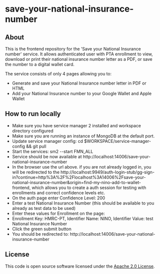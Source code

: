 
# save-your-national-insurance-number


## About
This is the frontend repository for the 'Save your National Insurance number' service.
It allows authenticated user with PTA enrollment to view, download or print their national insurance number 
letter as a PDF, or save the number to a digital wallet card.

The service consists of only 4 pages allowing you to:
- Generate and save your National Insurance number letter in PDF or HTML
- Add your National Insurance number to your Google Wallet and Apple Wallet

## How to run locally
- Make sure you have service manager 2 installed and workspace directory configured
- Make sure you are running an instance of MongoDB at the default port.
- Update service manager config: cd $WORKSPACE/service-manager-config && git pull
- Start the services: sm2 --start FMN_ALL
- Service should be now available at http://localhost:14006/save-your-national-insurance-number
- In the browser use the url above. if you are not already logged in, you will be redirected to the http://localhost:9949/auth-login-stub/gg-sign-in?continue=http%3A%2F%2Flocalhost%3A14006%2Fsave-your-national-insurance-number&origin=find-my-nino-add-to-wallet-frontend, which allows you to create a auth session for testing with enrollments and correct confidence levels etc.
- On the auth page enter Confidence Level: 200
- Enter a test National Insurance Number (this should be available to you already as test data to be used)
- Enter these values for Enrollment on the page:
- Enrollment Key: HMRC-PT, Identifier Name: NINO, Identifier Value: test National Insurance Number
- Click the green submit button
- You should be redirected to: http://localhost:14006/save-your-national-insurance-number


## License
This code is open source software licensed under the [Apache 2.0 License]("http://www.apache.org/licenses/LICENSE-2.0.html").

